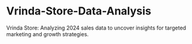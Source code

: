 # Vrinda-Store-Data-Analysis
Vrinda Store: Analyzing 2024 sales data to uncover insights for targeted marketing and growth strategies.

